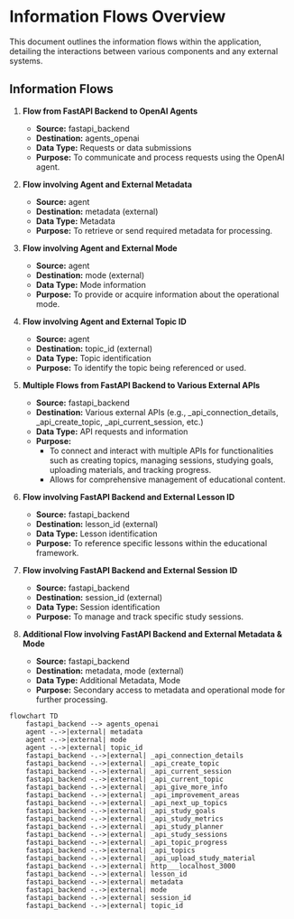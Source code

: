 # Information Flows Overview
This document outlines the information flows within the application, detailing the interactions between various components and any external systems.

## Information Flows

1. **Flow from FastAPI Backend to OpenAI Agents**
   - **Source:** fastapi_backend
   - **Destination:** agents_openai
   - **Data Type:** Requests or data submissions
   - **Purpose:** To communicate and process requests using the OpenAI agent.

2. **Flow involving Agent and External Metadata**
   - **Source:** agent
   - **Destination:** metadata (external)
   - **Data Type:** Metadata
   - **Purpose:** To retrieve or send required metadata for processing.

3. **Flow involving Agent and External Mode**
   - **Source:** agent
   - **Destination:** mode (external)
   - **Data Type:** Mode information
   - **Purpose:** To provide or acquire information about the operational mode.

4. **Flow involving Agent and External Topic ID**
   - **Source:** agent
   - **Destination:** topic_id (external)
   - **Data Type:** Topic identification
   - **Purpose:** To identify the topic being referenced or used.

5. **Multiple Flows from FastAPI Backend to Various External APIs**
   - **Source:** fastapi_backend
   - **Destination:** Various external APIs (e.g., _api_connection_details, _api_create_topic, _api_current_session, etc.)
   - **Data Type:** API requests and information
   - **Purpose:** 
     - To connect and interact with multiple APIs for functionalities such as creating topics, managing sessions, studying goals, uploading materials, and tracking progress.
     - Allows for comprehensive management of educational content.

6. **Flow involving FastAPI Backend and External Lesson ID**
   - **Source:** fastapi_backend
   - **Destination:** lesson_id (external)
   - **Data Type:** Lesson identification
   - **Purpose:** To reference specific lessons within the educational framework.

7. **Flow involving FastAPI Backend and External Session ID**
   - **Source:** fastapi_backend
   - **Destination:** session_id (external)
   - **Data Type:** Session identification
   - **Purpose:** To manage and track specific study sessions.

8. **Additional Flow involving FastAPI Backend and External Metadata & Mode**
   - **Source:** fastapi_backend
   - **Destination:** metadata, mode (external)
   - **Data Type:** Additional Metadata, Mode
   - **Purpose:** Secondary access to metadata and operational mode for further processing.

```mermaid
flowchart TD
    fastapi_backend --> agents_openai
    agent -.->|external| metadata
    agent -.->|external| mode
    agent -.->|external| topic_id
    fastapi_backend -.->|external| _api_connection_details
    fastapi_backend -.->|external| _api_create_topic
    fastapi_backend -.->|external| _api_current_session
    fastapi_backend -.->|external| _api_current_topic
    fastapi_backend -.->|external| _api_give_more_info
    fastapi_backend -.->|external| _api_improvement_areas
    fastapi_backend -.->|external| _api_next_up_topics
    fastapi_backend -.->|external| _api_study_goals
    fastapi_backend -.->|external| _api_study_metrics
    fastapi_backend -.->|external| _api_study_planner
    fastapi_backend -.->|external| _api_study_sessions
    fastapi_backend -.->|external| _api_topic_progress
    fastapi_backend -.->|external| _api_topics
    fastapi_backend -.->|external| _api_upload_study_material
    fastapi_backend -.->|external| http___localhost_3000
    fastapi_backend -.->|external| lesson_id
    fastapi_backend -.->|external| metadata
    fastapi_backend -.->|external| mode
    fastapi_backend -.->|external| session_id
    fastapi_backend -.->|external| topic_id
```
